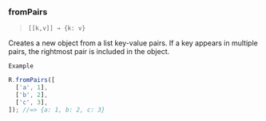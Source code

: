 ### fromPairs

> `[[k,v]] → {k: v}`

Creates a new object from a list key-value pairs. If a key appears in multiple pairs, the rightmost pair is included in the object.

`Example`

```js
R.fromPairs([
  ['a', 1],
  ['b', 2],
  ['c', 3],
]); //=> {a: 1, b: 2, c: 3}
```
